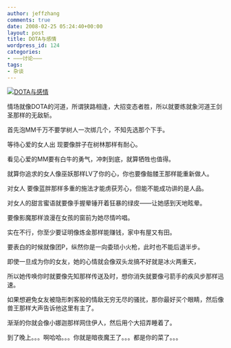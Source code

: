 ```yaml
---
author: jeffzhang
comments: true
date: 2008-02-25 05:24:40+00:00
layout: post
title: DOTA与感情
wordpress_id: 124
categories:
- ———讨论———
tags:
- 杂谈
---
```


[![DOTA与感情](http://simg.sinajs.cn/blog7style/images/common/sg_trans.gif)](http://photo.blog.sina.com.cn/showpic.html#blogid=57f9431101008me9&url=http://static2.photo.sina.com.cn/orignal/57f94311446f4dd329df1)

情场就像DOTA的河道，所谓狭路相逢，大招变态者胜，所以就要练就象河道王剑圣那样的无敌斩。

首先泡MM千万不要学树人一次绑几个，不知先选那个下手。

等待心爱的女人出 现要像胖子在树林那样有耐心。

看见心爱的MM要有白牛的勇气，冲刺到底，就算牺牲也值得。

就算你追求的女人像巫妖那样LV了你的心，你也要像骷髅王那样能重新做人。

对女人 要像蓝胖那样多重的施法才能虏获芳心，但能不能成功讲的是人品。

对女人的甜言蜜语就要像手握晕锤开着狂暴的绿皮――让她感到天地眩晕。

要像影魔那样浪漫在女孩的窗前为她尽情吟唱。

实在不行，你至少要证明像炼金那样能赚钱，家中有屋又有田。

要表白的时候就像团P，纵然你是一向委琐小火枪，此时也不能后退半步。

即使一旦成为你的女友，她的心情就会像双头龙搞不好就是冰火两重天，

所以她传唤你时就要像先知那样传送及时，想你消失就要像弓箭手的疾风步那样迅速。

如果想避免女友被隐形刺客般的情敌无穷无尽的骚扰，那你最好买个眼睛，然后像兽王那样大声告诉他这里有主了。

渐渐的你就会像小娜迦那样网住伊人，然后用个大招弄睡着了。

到了晚上。。。啊哈哈。。。你就是暗夜魔王了。。。都是你的菜了。。。
